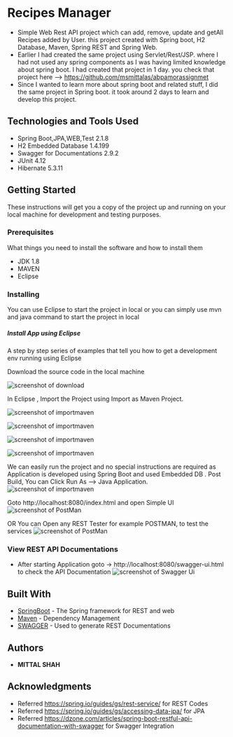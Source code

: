 # Recipes Manager

* Simple Web Rest API project which can add, remove, update and getAll Recipes added by User. this project created with Spring boot, H2 Database, Maven, Spring REST  and Spring Web.
* Earlier  I had created the same project using Servlet/Rest/JSP. where I had not used any spring components as I was having limited knowledge about spring boot. I had created that project in 1 day.  you check that project here --> https://github.com/msmittalas/abpamorassignmet
* Since I wanted to learn more about spring boot and related stuff, I did the same project in Spring boot. it took around 2 days to learn and develop this project. 


## Technologies and Tools Used
* Spring Boot,JPA,WEB,Test  2.1.8
* H2 Embedded Database   1.4.199
* Swagger for Documentations  2.9.2
* JUnit  4.12
* Hibernate 5.3.11
    

## Getting Started

These instructions will get you a copy of the project up and running on your local machine for development and testing purposes.

### Prerequisites

What things you need to install the software and how to install them
* JDK 1.8
* MAVEN 
* Eclipse 

### Installing 

You can use Eclipse to start the project in local or you can simply use mvn and java command to start the project in local

##### Install App using Eclipse
A step by step series of examples that tell you how to get a development env running using Eclipse

Download the source code in the local machine

![screenshot of download ](readMeImages/download.PNG)
 
 In Eclipse , Import the Project using Import as Maven Project.

![screenshot of importmaven ](readMeImages/importmaven.PNG)

![screenshot of importmaven ](readMeImages/importmaven2.PNG)

![screenshot of importmaven ](readMeImages/importmaven3.PNG)

![screenshot of importmaven ](readMeImages/importmaven4.PNG)

We can easily run the project and no special instructions are required as Application is developed using Spring Boot and used Embedded DB . 
Post Build, You can  Click 	Run As --> Java Application.
![screenshot of importmaven ](readMeImages/run.PNG)
	 
Goto http://localhost:8080/index.html  and  open Simple UI  ![screenshot of PostMan](readMeImages/simpleUI.PNG)


OR You can Open any REST Tester for example POSTMAN, to test the services  ![screenshot of PostMan](readMeImages/postman.PNG)
  



### View REST API Documentations
 * After starting Application goto -> http://localhost:8080/swagger-ui.html  to check the API Documentation
   ![screenshot of Swagger Ui](readMeImages/swagger.PNG)
   
## Built With

* [SpringBoot](https://spring.io/projects/spring-boot) - The Spring framework for REST and web
* [Maven](https://maven.apache.org/) - Dependency Management
* [SWAGGER](https://swagger.io/) - Used to generate REST Documentations


## Authors

* **MITTAL SHAH**  


## Acknowledgments

* Referred  https://spring.io/guides/gs/rest-service/  for REST Codes 
* Referred  https://spring.io/guides/gs/accessing-data-jpa/ for JPA 
* Referred  https://dzone.com/articles/spring-boot-restful-api-documentation-with-swagger for Swagger Integration